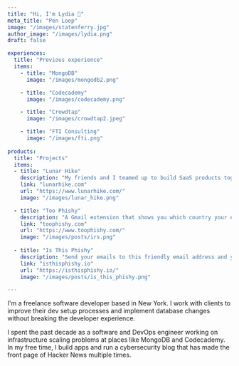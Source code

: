 ```yaml
---
title: "Hi, I'm Lydia 👋"
meta_title: "Pen Loop"
image: "/images/statenferry.jpg"
author_image: "/images/lydia.png"
draft: false

experiences:
  title: "Previous experience"
  items:
    - title: "MongoDB"
      image: "/images/mongodb2.png"

    - title: "Codecademy"
      image: "/images/codecademy.png"

    - title: "Crowdtap"
      image: "/images/crowdtap2.jpeg"

    - title: "FTI Consulting"
      image: "/images/fti.png"
  
products:
  title: "Projects"
  items:
  - title: "Lunar Hike"
    description: "My friends and I teamed up to build SaaS products together and turn them into successful and sustainable businesses."
    link: "lunarhike.com"
    url: "https://www.lunarhike.com/"
    image: "/images/lunar_hike.png"

  - title: "Too Phishy"
    description: "A Gmail extension that shows you which country your emails were sent from and who last edited the attachment files."
    link: "toophishy.com"
    url: "https://www.toophishy.com/"
    image: "/images/posts/irs.png"
      
  - title: "Is This Phishy"
    description: "Send your emails to this friendly email address and you’ll get a response telling you whether the email is a phishing scam."
    link: "isthisphishy.io"
    url: "https://isthisphishy.io/"
    image: "/images/posts/is_this_phishy.png"

---
```


I'm a freelance software developer based in New York. I work with clients to improve their dev setup processes and implement database changes without breaking the developer experience.

I spent the past decade as a software and DevOps engineer working on infrastructure scaling problems at places like MongoDB and Codecademy. In my free time, I build apps and run a cybersecurity blog that has made the front page of Hacker News multiple times.

